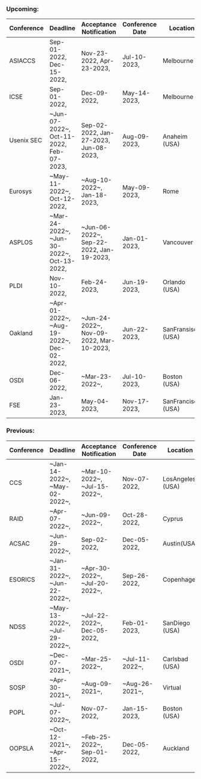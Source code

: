 ### Upcoming:
| Conference | Deadline | Acceptance Notification | Conference Date | Location |
| --- | --- | --- | --- | --- |
| ASIACCS | Sep-01-2022, Dec-15-2022,  | Nov-23-2022, Apr-23-2023,  | Jul-10-2023,  | Melbourne | 
| ICSE | Sep-01-2022,  | Dec-09-2022,  | May-14-2023,  | Melbourne | 
| Usenix SEC | ~Jun-07-2022~, Oct-11-2022, Feb-07-2023,  | Sep-02-2022, Jan-27-2023, Jun-08-2023,  | Aug-09-2023,  | Anaheim (USA) | 
| Eurosys | ~May-11-2022~, Oct-12-2022,  | ~Aug-10-2022~, Jan-18-2023,  | May-09-2023,  | Rome | 
| ASPLOS | ~Mar-24-2022~, ~Jun-30-2022~, Oct-13-2022,  | ~Jun-06-2022~, Sep-22-2022, Jan-19-2023,  | Jan-01-2023,  | Vancouver | 
| PLDI | Nov-10-2022,  | Feb-24-2023,  | Jun-19-2023,  | Orlando (USA) | 
| Oakland | ~Apr-01-2022~, ~Aug-19-2022~, Dec-02-2022,  | ~Jun-24-2022~, Nov-09-2022, Mar-10-2023,  | Jun-22-2023,  | SanFransisco (USA) | 
| OSDI | Dec-06-2022,  | ~Mar-23-2022~,  | Jul-10-2023,  | Boston (USA) | 
| FSE | Jan-23-2023,  | May-04-2023,  | Nov-17-2023,  | SanFrancisco (USA) | 

### Previous:
| Conference | Deadline | Acceptance Notification | Conference Date | Location |
| --- | --- | --- | --- | --- |
| CCS | ~Jan-14-2022~, ~May-02-2022~,  | ~Mar-10-2022~, ~Jul-15-2022~,  | Nov-07-2022,  | LosAngeles (USA)|
| RAID | ~Apr-07-2022~,  | ~Jun-09-2022~,  | Oct-28-2022,  | Cyprus|
| ACSAC | ~Jun-29-2022~,  | Sep-02-2022,  | Dec-05-2022,  | Austin(USA)|
| ESORICS | ~Jan-31-2022~, ~Jun-22-2022~,  | ~Apr-30-2022~, ~Jul-20-2022~,  | Sep-26-2022,  | Copenhage|
| NDSS | ~May-13-2022~, ~Jul-29-2022~,  | ~Jul-22-2022~, Dec-05-2022,  | Feb-01-2023,  | SanDiego (USA)|
| OSDI | ~Dec-07-2021~,  | ~Mar-25-2022~,  | ~Jul-11-2022~,  | Carlsbad (USA)|
| SOSP | ~Apr-30-2021~,  | ~Aug-09-2021~,  | ~Aug-26-2021~,  | Virtual|
| POPL | ~Jul-07-2022~,  | Nov-07-2022,  | Jan-15-2023,  | Boston (USA)|
| OOPSLA | ~Oct-12-2021~, ~Apr-15-2022~,  | ~Feb-25-2022~, Sep-01-2022,  | Dec-05-2022,  | Auckland|
